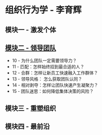 # 组织行为学 - 李育辉

## 模块一 - 激发个体

## [模块二 - 领导团队](2-Team.md)
* 10 - 为什么团队一定需要领导力？
* 11 - 匹配：怎样始终招到最合适的人？
* 12 - 合群：怎样让新员工快速融入工作群体？
* 13 - 领导风格： 怎么获取团队认同？
* 14 - 相对剥夺：怎样让团队快速产生凝聚力？
* 15 - 团队迷思：如何降低集体决策的风险？

## 模块三 - 重塑组织

## 模块四 - 最前沿
